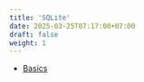 ```yaml
---
title: 'SQLite'
date: 2025-03-25T07:17:00+07:00
draft: false
weight: 1
---
```


- [Basics](./basics)
